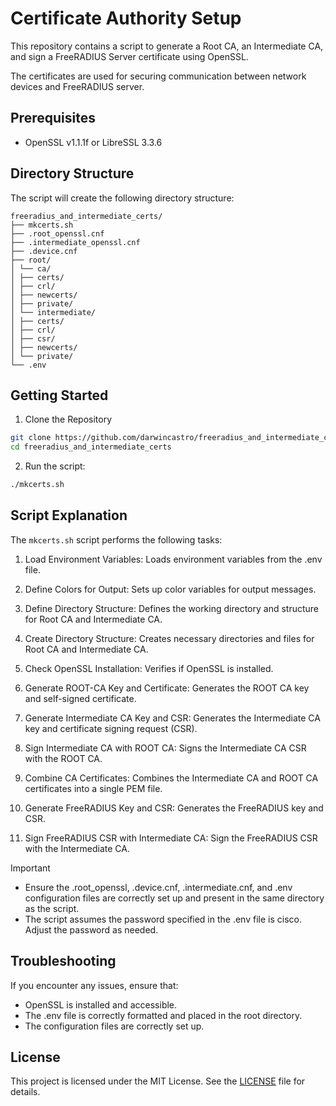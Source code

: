 # Certificate Authority Setup

This repository contains a script to generate a Root CA, an Intermediate CA, and sign a FreeRADIUS Server certificate using OpenSSL. 

The certificates are used for securing communication between network devices and FreeRADIUS server.

## Prerequisites

- OpenSSL v1.1.1f or LibreSSL 3.3.6

## Directory Structure

The script will create the following directory structure:

```
freeradius_and_intermediate_certs/
├── mkcerts.sh
├── .root_openssl.cnf
├── .intermediate_openssl.cnf
├── .device.cnf
├── root/
│ └── ca/
│ ├── certs/
│ ├── crl/
│ ├── newcerts/
│ ├── private/
│ └── intermediate/
│ ├── certs/
│ ├── crl/
│ ├── csr/
│ ├── newcerts/
│ └── private/
└── .env
```

## Getting Started

1. Clone the Repository

```sh
git clone https://github.com/darwincastro/freeradius_and_intermediate_certs.git
cd freeradius_and_intermediate_certs
```

2. Run the script:

```sh
./mkcerts.sh
```

## Script Explanation
The `mkcerts.sh` script performs the following tasks:

1. Load Environment Variables:
    Loads environment variables from the .env file.

2. Define Colors for Output:
    Sets up color variables for output messages.

3. Define Directory Structure:
    Defines the working directory and structure for Root CA and Intermediate CA.

4. Create Directory Structure:
    Creates necessary directories and files for Root CA and Intermediate CA.

5. Check OpenSSL Installation:
    Verifies if OpenSSL is installed.

6. Generate ROOT-CA Key and Certificate:
    Generates the ROOT CA key and self-signed certificate.

7. Generate Intermediate CA Key and CSR:
    Generates the Intermediate CA key and certificate signing request (CSR).

8. Sign Intermediate CA with ROOT CA:
    Signs the Intermediate CA CSR with the ROOT CA.

9. Combine CA Certificates:
Combines the Intermediate CA and ROOT CA certificates into a single PEM file.

10. Generate FreeRADIUS Key and CSR:
    Generates the FreeRADIUS key and CSR.

11. Sign FreeRADIUS CSR with Intermediate CA:
    Sign the FreeRADIUS CSR with the Intermediate CA.


> [!IMPORTANT]  
> - Ensure the .root_openssl, .device.cnf, .intermediate.cnf, and .env configuration files are correctly set up and present in the same directory as the script.
> - The script assumes the password specified in the .env file is cisco. Adjust the password as needed.


## Troubleshooting
If you encounter any issues, ensure that:

- OpenSSL is installed and accessible.
- The .env file is correctly formatted and placed in the root directory.
- The configuration files are correctly set up.

## License

This project is licensed under the MIT License. See the [LICENSE](./LICENSE) file for details.

